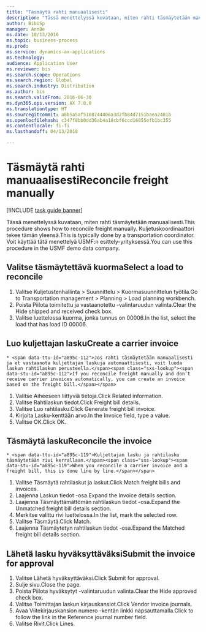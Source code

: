 ```yaml
--- 
title: "Täsmäytä rahti manuaalisesti"
description: "Tässä menettelyssä kuvataan, miten rahti täsmäytetään manuaalisesti."
author: BibiSp
manager: AnnBe
ms.date: 10/13/2016
ms.topic: business-process
ms.prod: 
ms.service: dynamics-ax-applications
ms.technology: 
audience: Application User
ms.reviewer: bis
ms.search.scope: Operations
ms.search.region: Global
ms.search.industry: Distribution
ms.author: bis
ms.search.validFrom: 2016-06-30
ms.dyn365.ops.version: AX 7.0.0
ms.translationtype: HT
ms.sourcegitcommit: a8b5a5af5108744406a3d2fb84d7151baea2481b
ms.openlocfilehash: c347f8bb0dd36ab4a18cbf6ccd16855efb1bc355
ms.contentlocale: fi-fi
ms.lasthandoff: 04/13/2018

---
```

# <a name="reconcile-freight-manually"></a><span data-ttu-id="a895c-103">Täsmäytä rahti manuaalisesti</span><span class="sxs-lookup"><span data-stu-id="a895c-103">Reconcile freight manually</span></span>

[!INCLUDE [task guide banner](../../includes/task-guide-banner.md)]

<span data-ttu-id="a895c-104">Tässä menettelyssä kuvataan, miten rahti täsmäytetään manuaalisesti.</span><span class="sxs-lookup"><span data-stu-id="a895c-104">This procedure shows how to reconcile freight manually.</span></span> <span data-ttu-id="a895c-105">Kuljetuskoordinaattori tekee tämän yleensä.</span><span class="sxs-lookup"><span data-stu-id="a895c-105">This is typically done by a transportation coordinator.</span></span> <span data-ttu-id="a895c-106">Voit käyttää tätä menettelyä USMF:n esittely-yrityksessä.</span><span class="sxs-lookup"><span data-stu-id="a895c-106">You can use this procedure in the USMF demo data company.</span></span>


## <a name="select-a-load-to-reconcile"></a><span data-ttu-id="a895c-107">Valitse täsmäytettävä kuorma</span><span class="sxs-lookup"><span data-stu-id="a895c-107">Select a load to reconcile</span></span>
1. <span data-ttu-id="a895c-108">Valitse Kuljetustenhallinta > Suunnittelu > Kuormasuunnittelun työtila.</span><span class="sxs-lookup"><span data-stu-id="a895c-108">Go to Transportation management > Planning > Load planning workbench.</span></span>
2. <span data-ttu-id="a895c-109">Poista Piilota toimitettu ja vastaanotettu -valintaruudun valinta.</span><span class="sxs-lookup"><span data-stu-id="a895c-109">Clear the Hide shipped and received check box.</span></span> 
3. <span data-ttu-id="a895c-110">Valitse luettelossa kuorma, jonka tunnus on 00006.</span><span class="sxs-lookup"><span data-stu-id="a895c-110">In the list, select the load that has load ID 00006.</span></span>

## <a name="create-a-carrier-invoice"></a><span data-ttu-id="a895c-111">Luo kuljettajan lasku</span><span class="sxs-lookup"><span data-stu-id="a895c-111">Create a carrier invoice</span></span>
    * <span data-ttu-id="a895c-112">Jos rahti täsmäytetään manuaalisesti ja et vastaanota kuljettajan laskuja automaattisesti, voit luoda laskun rahtilaskun perusteella.</span><span class="sxs-lookup"><span data-stu-id="a895c-112">If you reconcile freight manually and don’t receive carrier invoices automatically, you can create an invoice based on the freight bill.</span></span>  
1. <span data-ttu-id="a895c-113">Valitse Aiheeseen liittyviä tietoja.</span><span class="sxs-lookup"><span data-stu-id="a895c-113">Click Related information.</span></span>
2. <span data-ttu-id="a895c-114">Valitse Rahtilaskun tiedot.</span><span class="sxs-lookup"><span data-stu-id="a895c-114">Click Freight bill details.</span></span>
3. <span data-ttu-id="a895c-115">Valitse Luo rahtilasku.</span><span class="sxs-lookup"><span data-stu-id="a895c-115">Click Generate freight bill invoice.</span></span>
4. <span data-ttu-id="a895c-116">Kirjoita Lasku-kenttään arvo.</span><span class="sxs-lookup"><span data-stu-id="a895c-116">In the Invoice field, type a value.</span></span>
5. <span data-ttu-id="a895c-117">Valitse OK.</span><span class="sxs-lookup"><span data-stu-id="a895c-117">Click OK.</span></span>

## <a name="reconcile-the-invoice"></a><span data-ttu-id="a895c-118">Täsmäytä lasku</span><span class="sxs-lookup"><span data-stu-id="a895c-118">Reconcile the invoice</span></span>
    * <span data-ttu-id="a895c-119">Kuljettajan lasku ja rahtilasku täsmäytetään rivi kerrallaan.</span><span class="sxs-lookup"><span data-stu-id="a895c-119">When you reconcile a carrier invoice and a freight bill, this is done line by line.</span></span>  
1. <span data-ttu-id="a895c-120">Valitse Täsmäytä rahtilaskut ja laskut.</span><span class="sxs-lookup"><span data-stu-id="a895c-120">Click Match freight bills and invoices.</span></span>
2. <span data-ttu-id="a895c-121">Laajenna Laskun tiedot -osa.</span><span class="sxs-lookup"><span data-stu-id="a895c-121">Expand the Invoice details section.</span></span>
3. <span data-ttu-id="a895c-122">Laajenna Täsmäyttämättömän rahtilaskun tiedot -osa.</span><span class="sxs-lookup"><span data-stu-id="a895c-122">Expand the Unmatched freight bill details section.</span></span>
4. <span data-ttu-id="a895c-123">Merkitse valittu rivi luettelossa.</span><span class="sxs-lookup"><span data-stu-id="a895c-123">In the list, mark the selected row.</span></span>
5. <span data-ttu-id="a895c-124">Valitse Täsmäytä.</span><span class="sxs-lookup"><span data-stu-id="a895c-124">Click Match.</span></span>
6. <span data-ttu-id="a895c-125">Laajenna Täsmäytetyn rahtilaskun tiedot -osa.</span><span class="sxs-lookup"><span data-stu-id="a895c-125">Expand the Matched freight bill details section.</span></span>

## <a name="submit-the-invoice-for-approval"></a><span data-ttu-id="a895c-126">Lähetä lasku hyväksyttäväksi</span><span class="sxs-lookup"><span data-stu-id="a895c-126">Submit the invoice for approval</span></span>
1. <span data-ttu-id="a895c-127">Valitse Lähetä hyväksyttäväksi.</span><span class="sxs-lookup"><span data-stu-id="a895c-127">Click Submit for approval.</span></span>
2. <span data-ttu-id="a895c-128">Sulje sivu.</span><span class="sxs-lookup"><span data-stu-id="a895c-128">Close the page.</span></span>
3. <span data-ttu-id="a895c-129">Poista Piilota hyväksytyt -valintaruudun valinta.</span><span class="sxs-lookup"><span data-stu-id="a895c-129">Clear the Hide approved check box.</span></span> 
4. <span data-ttu-id="a895c-130">Valitse Toimittajan laskun kirjauskansiot.</span><span class="sxs-lookup"><span data-stu-id="a895c-130">Click Vendor invoice journals.</span></span>
5. <span data-ttu-id="a895c-131">Avaa Viitekirjauskansion numero -kentän linkki napsauttamalla.</span><span class="sxs-lookup"><span data-stu-id="a895c-131">Click to follow the link in the Reference journal number field.</span></span>
6. <span data-ttu-id="a895c-132">Valitse Rivit.</span><span class="sxs-lookup"><span data-stu-id="a895c-132">Click Lines.</span></span>


